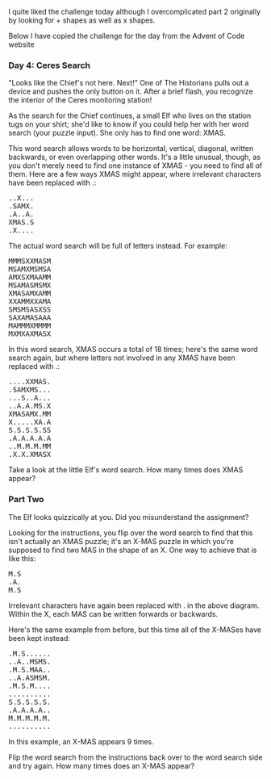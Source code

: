 I quite liked the challenge today although I overcomplicated part 2 originally by looking for + shapes as well as x shapes.

Below I have copied the challenge for the day from the Advent of Code website

### Day 4: Ceres Search

"Looks like the Chief's not here. Next!" One of The Historians pulls out a device and pushes the only button on it. After a brief flash, you recognize the interior of the Ceres monitoring station!

As the search for the Chief continues, a small Elf who lives on the station tugs on your shirt; she'd like to know if you could help her with her word search (your puzzle input). She only has to find one word: XMAS.

This word search allows words to be horizontal, vertical, diagonal, written backwards, or even overlapping other words. It's a little unusual, though, as you don't merely need to find one instance of XMAS - you need to find all of them. Here are a few ways XMAS might appear, where irrelevant characters have been replaced with .:

<pre>
..X...
.SAMX.
.A..A.
XMAS.S
.X....
</pre>

The actual word search will be full of letters instead. For example:

<pre>
MMMSXXMASM
MSAMXMSMSA
AMXSXMAAMM
MSAMASMSMX
XMASAMXAMM
XXAMMXXAMA
SMSMSASXSS
SAXAMASAAA
MAMMMXMMMM
MXMXAXMASX
</pre>

In this word search, XMAS occurs a total of 18 times; here's the same word search again, but where letters not involved in any XMAS have been replaced with .:

<pre>
....XXMAS.
.SAMXMS...
...S..A...
..A.A.MS.X
XMASAMX.MM
X.....XA.A
S.S.S.S.SS
.A.A.A.A.A
..M.M.M.MM
.X.X.XMASX
</pre>

Take a look at the little Elf's word search. How many times does XMAS appear?

### Part Two

The Elf looks quizzically at you. Did you misunderstand the assignment?

Looking for the instructions, you flip over the word search to find that this isn't actually an XMAS puzzle; it's an X-MAS puzzle in which you're supposed to find two MAS in the shape of an X. One way to achieve that is like this:

<pre>
M.S
.A.
M.S
</pre>

Irrelevant characters have again been replaced with . in the above diagram. Within the X, each MAS can be written forwards or backwards.

Here's the same example from before, but this time all of the X-MASes have been kept instead:

<pre>
.M.S......
..A..MSMS.
.M.S.MAA..
..A.ASMSM.
.M.S.M....
..........
S.S.S.S.S.
.A.A.A.A..
M.M.M.M.M.
..........
</pre>

In this example, an X-MAS appears 9 times.

Flip the word search from the instructions back over to the word search side and try again. How many times does an X-MAS appear?
